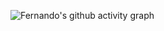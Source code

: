 ![Fernando's github activity graph](https://activity-graph.herokuapp.com/graph?username=fernando-jaques&theme=dracula)
